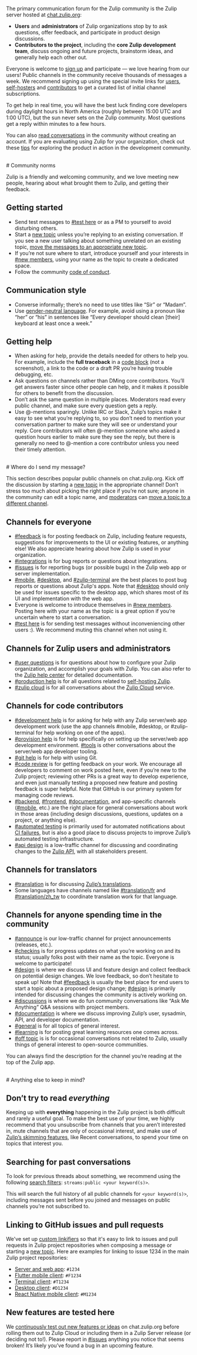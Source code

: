 The primary communication forum for the Zulip community is the Zulip
server hosted at [chat.zulip.org](https://chat.zulip.org/):

- **Users** and **administrators** of Zulip organizations stop by to
  ask questions, offer feedback, and participate in product design
  discussions.
- **Contributors to the project**, including the **core Zulip
  development team**, discuss ongoing and future projects, brainstorm
  ideas, and generally help each other out.

Everyone is welcome to [sign up](https://chat.zulip.org/) and
participate — we love hearing from our users! Public channels in the
community receive thousands of messages a week. We recommend signing
up using the special invite links for
[users](https://chat.zulip.org/join/t5crtoe62bpcxyisiyglmtvb/),
[self-hosters](https://chat.zulip.org/join/wnhv3jzm6afa4raenedanfno/)
and
[contributors](https://chat.zulip.org/join/npzwak7vpmaknrhxthna3c7p/)
to get a curated list of initial channel subscriptions.

To get help in real time, you will have the best luck finding core
developers during daylight hours in North America (roughly between
15:00 UTC and 1:00 UTC), but the sun never sets on the Zulip
community. Most questions get a reply within minutes to a few hours.

You can also [read conversations](https://chat.zulip.org/) in the community
without creating an account. If you are evaluating using Zulip for your
organization, check out these [tips](/try-zulip/) for exploring the product in
action in the development community.

<br/>
# Community norms

Zulip is a friendly and welcoming community, and we love meeting new
people, hearing about what brought them to Zulip, and getting their
feedback.

## Getting started

- Send test messages to [#test
  here](https://chat.zulip.org/#narrow/channel/7-test-here) or as a PM
  to yourself to avoid disturbing others.
- Start a [new topic](/help/introduction-to-topics) unless you’re replying
  to an existing conversation. If you see a new user talking about
  something unrelated on an existing topic, [move the messages to an
  appropriate new topic](/help/move-content-to-another-topic).
- If you’re not sure where to start, introduce yourself and your
  interests in [#new
  members](https://chat.zulip.org/#narrow/channel/95-new-members),
  using your name as the topic to create a dedicated space.
- Follow the community [code of
  conduct](https://zulip.readthedocs.io/en/latest/code-of-conduct.html).

## Communication style

- Converse informally; there’s no need to use titles like “Sir” or “Madam”.
- Use [gender-neutral
  language](https://en.wikipedia.org/wiki/Gender-neutral_language). For
  example, avoid using a pronoun like “her” or “his” in sentences like
  “Every developer should clean [their] keyboard at least once a
  week.”

## Getting help
- When asking for help, provide the details needed for others to help
  you. For example, include the **full traceback** in a [code
  block](/help/code-blocks) (not a screenshot), a link to the code or
  a draft PR you’re having trouble debugging, etc.
- Ask questions on channels rather than DMing core contributors. You’ll
  get answers faster since other people can help, and it makes it
  possible for others to benefit from the discussion.
- Don’t ask the same question in multiple places. Moderators read
  every public channel, and make sure every question gets a reply.
- Use @-mentions sparingly. Unlike IRC or Slack, Zulip’s topics make
  it easy to see what you’re replying to, so you don’t need to mention
  your conversation partner to make sure they will see or understand
  your reply. Core contributors will often @-mention someone who asked
  a question hours earlier to make sure they see the reply, but there
  is generally no need to @-mention a core contributor unless you need
  their timely attention.

<br/>
# Where do I send my message?

This section describes popular public channels on chat.zulip.org. Kick
off the discussion by starting a [new topic](/help/introduction-to-topics)
in the appropriate channel! Don’t stress too much about picking the
right place if you’re not sure; anyone in the community can edit a
topic name, and [moderators](/help/roles-and-permissions) can [move a
topic to a different channel](/help/move-content-to-another-channel).

## Channels for everyone

- [#feedback](https://chat.zulip.org/#narrow/channel/137-feedback) is
  for posting feedback on Zulip, including feature requests, suggestions for
  improvements to the UI or existing features, or anything else! We also
  appreciate hearing about how Zulip is used in your organization.
- [#integrations](https://chat.zulip.org/#narrow/channel/127-integrations)
  is for bug reports or questions about integrations.
- [#issues](https://chat.zulip.org/#narrow/channel/9-issues) is for reporting
  bugs (or possible bugs) in the Zulip web app or server implementation.
- [#mobile](https://chat.zulip.org/#narrow/channel/48-mobile),
  [#desktop](https://chat.zulip.org/#narrow/channel/16-desktop), and
  [#zulip-terminal](https://chat.zulip.org/#narrow/channel/206-zulip-terminal)
  are the best places to post bug reports or questions about Zulip's apps. Note
  that [#desktop](https://chat.zulip.org/#narrow/channel/16-desktop) should only
  be used for issues specific to the desktop app, which shares most of its UI
  and implementation with the web app.
- Everyone is welcome to introduce themselves in [#new
  members](https://chat.zulip.org/#narrow/channel/95-new-members). Posting
  here with your name as the topic is a great option if you’re
  uncertain where to start a conversation.
- [#test here](https://chat.zulip.org/#narrow/channel/7-test-here) is
  for sending test messages without inconveniencing other users :). We
  recommend muting this channel when not using it.

## Channels for Zulip users and administrators

- [#user questions](https://chat.zulip.org/#narrow/channel/138-user-questions) is
  for questions about how to configure your Zulip organization, and accomplish
  your goals with Zulip. You can also refer to the [Zulip help center](/help)
  for detailed documentation.
- [#production help](https://chat.zulip.org/#narrow/channel/31-production-help) is
  for all questions related to [self-hosting
  Zulip](/self-hosting/).
- [#zulip
  cloud](https://chat.zulip.org/#narrow/channel/387-zulip-cloud) is for
  all conversations about the [Zulip Cloud](https://zulip.com/plans/)
  service.

## Channels for code contributors

- [#development
  help](https://chat.zulip.org/#narrow/channel/49-development-help) is
  for asking for help with any Zulip server/web app development work
  (use the app channels #mobile, #desktop, or #zulip-terminal for help
  working on one of the apps).
- [#provision
  help](https://chat.zulip.org/#narrow/channel/21-provision-help) is
  for help specifically on setting up the server/web app development
  environment. [#tools](https://chat.zulip.org/#narrow/channel/18-tools)
  is other conversations about the server/web app developer tooling.
- [#git help](https://chat.zulip.org/#narrow/channel/44-git-help) is
  for help with using Git.
- [#code review](https://chat.zulip.org/#narrow/channel/91-code-review)
  is for getting feedback on your work. We encourage all developers to
  comment on work posted here, even if you’re new to the Zulip
  project; reviewing other PRs is a great way to develop experience,
  and even just manually testing a proposed new feature and posting
  feedback is super helpful. Note that GitHub is our primary system
  for managing code reviews.
- [#backend](https://chat.zulip.org/#narrow/channel/3-backend),
  [#frontend](https://chat.zulip.org/#narrow/channel/6-frontend),
  [#documentation](https://chat.zulip.org/#narrow/channel/19-documentation),
  and app-specific channels
  ([#mobile](https://chat.zulip.org/#narrow/channel/48-mobile), etc.)
  are the right place for general conversations about work in those
  areas (including design discussions, questions, updates on a
  project, or anything else).
- [#automated
  testing](https://chat.zulip.org/#narrow/channel/43-automated-testing)
  is primarily used for automated notifications about [CI
  failures](https://zulip.readthedocs.io/en/latest/testing/continuous-integration.html),
  but is also a good place to discuss projects to improve Zulip’s
  automated testing infrastructure.
- [#api design](https://chat.zulip.org/#narrow/channel/378-api-design)
  is a low-traffic channel for discussing and coordinating changes to
  the [Zulip API](https://zulip.com/api/rest), with all stakeholders
  present.

## Channels for translators
- [#translation](https://chat.zulip.org/#narrow/channel/58-translation)
  is for discussing [Zulip’s
  translations](https://zulip.readthedocs.io/en/latest/translating/translating.html).
- Some languages have channels named like
  [#translation/fr](https://chat.zulip.org/#narrow/channel/371-translation.2Ffr)
  and
  [#translation/zh_tw](https://chat.zulip.org/#narrow/channel/377-translation.2Fzh_tw)
  to coordinate translation work for that language.

## Channels for anyone spending time in the community
- [#announce](https://chat.zulip.org/#narrow/channel/1-announce) is our
  low-traffic channel for project announcements (releases, etc.).
- [#checkins](https://chat.zulip.org/#narrow/channel/65-checkins) is
  for progress updates on what you’re working on and its status;
  usually folks post with their name as the topic. Everyone is welcome
  to participate!
- [#design](https://chat.zulip.org/#narrow/channel/101-design) is where
  we discuss UI and feature design and collect feedback on potential
  design changes. We love feedback, so don’t hesitate to speak up!
  Note that
  [#feedback](https://chat.zulip.org/#narrow/channel/137-feedback) is
  usually the best place for end users to start a topic about a
  proposed design change;
  [#design](https://chat.zulip.org/#narrow/channel/101-design) is
  primarily intended for discussing changes the community is actively
  working on.
- [#discussions](https://chat.zulip.org/#narrow/channel/277-discussions)
  is where we do fun community conversations like “Ask Me Anything”
  Q&A sessions with project members.
- [#documentation](https://chat.zulip.org/#narrow/channel/19-documentation)
  is where we discuss improving Zulip’s user, sysadmin, API, and
  developer documentation.
- [#general](https://chat.zulip.org/#narrow/channel/2-general) is for
  all topics of general interest.
- [#learning](https://chat.zulip.org/#narrow/channel/92-learning) is
  for posting great learning resources one comes across.
- [#off topic](https://chat.zulip.org/#narrow/channel/97-off-topic) is
  is for occasional conversations not related to Zulip, usually things
  of general interest to open-source communities.

You can always find the description for the channel you’re reading at
the top of the Zulip app.

<br/>
# Anything else to keep in mind?

## Don’t try to read *everything*

Keeping up with **everything** happening in the Zulip project is both
difficult and rarely a useful goal. To make the best use of your time,
we highly recommend that you unsubscribe from channels that you aren’t
interested in, mute channels that are only of occasional interest, and
make use of [Zulip’s skimming features](/help/reading-strategies),
like Recent conversations, to spend your time on topics that interest
you.

## Searching for past conversations

To look for previous threads about something, we recommend using the
following [search filters](/help/search-for-messages#search-filters):
`streams:public <your keyword(s)>`.

This will search the full history of all public channels for `<your
keyword(s)>`, including messages sent before you joined and messages
on public channels you’re not subscribed to.

## Linking to GitHub issues and pull requests

We've set up [custom linkifiers](/help/add-a-custom-linkifier)
so that it's easy to link to issues and pull requests in Zulip
project repositories when composing a message or starting a
[new topic](/help/introduction-to-topics). Here are examples for linking
to issue 1234 in the main Zulip project repositories:

- [Server and web app][server-web-repository]: `#1234`
- [Flutter mobile client][flutter-repository]: `#F1234`
- [Terminal client][terminal-repository]: `#T1234`
- [Desktop client][desktop-repository]: `#D1234`
- [React Native mobile client][mobile-repository]: `#M1234`

## New features are tested here

We [continuously test out new features or ideas][release-lifecycle] on
chat.zulip.org before rolling them out to Zulip Cloud or including
them in a Zulip Server release (or deciding not to!). Please report in
[#issues](https://chat.zulip.org/#narrow/channel/9-issues) anything you
notice that seems broken! It’s likely you’ve found a bug in an upcoming
feature.

[release-lifecycle]: https://zulip.readthedocs.io/en/latest/overview/release-lifecycle.html
[server-web-repository]: https://github.com/zulip/zulip
[flutter-repository]: https://github.com/zulip/zulip-flutter
[mobile-repository]: https://github.com/zulip/zulip-mobile
[terminal-repository]: https://github.com/zulip/zulip-terminal
[desktop-repository]: https://github.com/zulip/zulip-desktop
